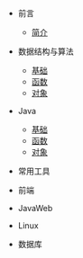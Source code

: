 - 前言
    - [简介](zh-cn/README.md)
    
- 数据结构与算法
    - [基础](zh-cn/C++/base.md)
    - [函数](zh-cn/C++/func.md)
    - [对象](zh-cn/C++/object.md)

- Java
    - [基础](zh-cn/Python/base.md)
    - [函数](zh-cn/Python/func.md)
    - [对象](zh-cn/Python/object.md)
- 常用工具
- 前端
- JavaWeb
- Linux
- 数据库